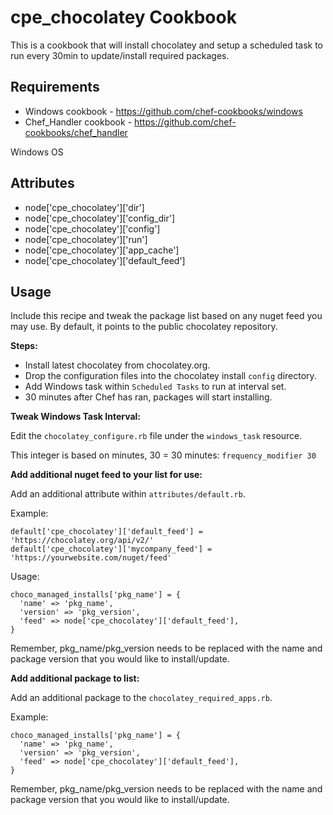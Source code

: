 cpe_chocolatey Cookbook
=============================
This is a cookbook that will install chocolatey and setup a
scheduled task to run every 30min to update/install required packages.

Requirements
------------
* Windows cookbook - https://github.com/chef-cookbooks/windows
* Chef_Handler cookbook - https://github.com/chef-cookbooks/chef_handler

Windows OS

Attributes
----------

* node['cpe_chocolatey']['dir']
* node['cpe_chocolatey']['config_dir']
* node['cpe_chocolatey']['config']
* node['cpe_chocolatey']['run']
* node['cpe_chocolatey']['app_cache']
* node['cpe_chocolatey']['default_feed']

Usage
-----
Include this recipe and tweak the package list based on any nuget
feed you may use. By default, it points to the public chocolatey repository.

**Steps:**
* Install latest chocolatey from chocolatey.org.
* Drop the configuration files into the chocolatey install `config` directory.
* Add Windows task within `Scheduled Tasks` to run at interval set.
* 30 minutes after Chef has ran, packages will start installing.

**Tweak Windows Task Interval:**

Edit the `chocolatey_configure.rb` file under the `windows_task` resource.

This integer is based on minutes, 30 = 30 minutes: `frequency_modifier 30`

**Add additional nuget feed to your list for use:**

Add an additional attribute within `attributes/default.rb`.

Example:

```
default['cpe_chocolatey']['default_feed'] = 'https://chocolatey.org/api/v2/'
default['cpe_chocolatey']['mycompany_feed'] = 'https://yourwebsite.com/nuget/feed'
```

Usage:
```
choco_managed_installs['pkg_name'] = {
  'name' => 'pkg_name',
  'version' => 'pkg_version',
  'feed' => node['cpe_chocolatey']['default_feed'],
}
```

Remember, pkg_name/pkg_version needs to be replaced with the name and package version
that you would like to install/update.

**Add additional package to list:**

Add an additional package to the `chocolatey_required_apps.rb`.

Example:
```
choco_managed_installs['pkg_name'] = {
  'name' => 'pkg_name',
  'version' => 'pkg_version',
  'feed' => node['cpe_chocolatey']['default_feed'],
}
```

Remember, pkg_name/pkg_version needs to be replaced with the name and package version
that you would like to install/update.
